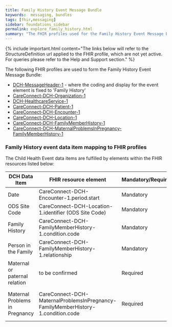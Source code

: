 ```yaml
---
title: Family History Event Message Bundle
keywords:  messaging, bundles
tags: [fhir,messaging]
sidebar: foundations_sidebar
permalink: explore_family_history.html
summary: "The FHIR profiles used for the Family History Event Message Bundle"
---
```


{% include important.html content="The links below will refer to the StructureDefinition url applied to the FHIR profile, which are not yet active. For queries please refer to the Help and Support section." %} 

The following FHIR profiles are used to form the Family History Event Message Bundle:

- [DCH-MessageHeader-1](https://fhir.nhs.uk/STU3/StructureDefinition/DCH-MessageHeader-1.xml) - where the coding and display for the event element is fixed to 'Family History'
- [CareConnect-DCH-Organization-1](https://fhir.nhs.uk/STU3/StructureDefinition/CareConnect-DCH-Organization-1.xml)
- [DCH-HealthcareService-1](https://fhir.nhs.uk/STU3/StructureDefinition/DCH-HealthcareService-1.xml)
- [CareConnect-DCH-Patient-1](https://fhir.nhs.uk/STU3/StructureDefinition/CareConnect-DCH-Patient-1.xml)
- [CareConnect-DCH-Encounter-1](https://fhir.nhs.uk/STU3/StructureDefinition/CareConnect-DCH-Encounter-1.xml)
- [CareConnect-DCH-Location-1](https://fhir.nhs.uk/STU3/StructureDefinition/CareConnect-DCH-Location-1.xml)
- [CareConnect-DCH-FamilyMemberHistory-1](https://fhir.nhs.uk/STU3/StructureDefinition/CareConnect-DCH-FamilyMemberHistory-1)
- [CareConnect-DCH-MaternalProblemsInPregnancy-FamilyMemberHistory-1](https://fhir.nhs.uk/STU3/StructureDefinition/CareConnect-DCH-MaternalProblemsInPregnancy-FamilyMemberHistory-1)

### Family History event data item mapping to FHIR profiles ###

The Child Health Event data items are fulfilled by elements within the FHIR resources listed below:

| DCH Data Item                  | FHIR resource element                                                            | Mandatory/Required/Optional | Note                                                                                                                                                  |
|--------------------------------|----------------------------------------------------------------------------------|-----------------------------|-------------------------------------------------------------------------------------------------------------------------------------------------------|
| Date                           | CareConnect-DCH-Encounter-1.period.start                                         | Mandatory                   |                                                                                                                                                       |
| ODS Site Code                  | CareConnect-DCH-Location-1.identifier (ODS Site Code)                            | Mandatory                   |                                                                                                                                                       |
| Family History                 | CareConnect-DCH-FamilyMemberHistory-1.condition.code                             | Mandatory                   |                                                                                                                                                       |
| Person in the Family           | CareConnect-DCH-FamilyMemberHistory-1.relationship                               | Mandatory                   |                                                                                                                                                       |
| Maternal or paternal relation  | to be confirmed                                                                  | Required                    |                                                                                                                                                       |
| Maternal Problems in Pregnancy | CareConnect-DCH-MaternalProblemsInPregnancy-FamilyMemberHistory-1.condition.code | Required                    | Element relationship is fixed to the following coding: system = 'http://hl7.org/fhir/v3/RoleCode'   code = 'GESTM'   display = 'gestational mother'   |